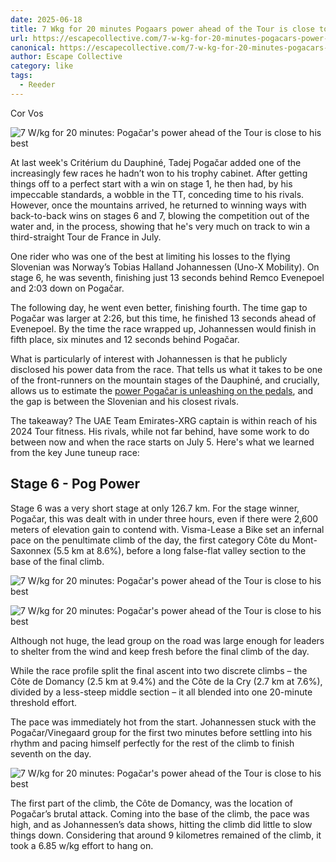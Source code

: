 ```yaml
---
date: 2025-06-18
title: 7 Wkg for 20 minutes Pogaars power ahead of the Tour is close to his best
url: https://escapecollective.com/7-w-kg-for-20-minutes-pogacars-power-ahead-of-the-tour-is-close-to-his-best/
canonical: https://escapecollective.com/7-w-kg-for-20-minutes-pogacars-power-ahead-of-the-tour-is-close-to-his-best/
author: Escape Collective
category: like
tags:
  - Reeder
---
```


Cor Vos

![7 W/kg for 20 minutes: Pogačar's power ahead of the Tour is close to his best](https://escapecollective.com/content/images/2025/06/CORVOS_00038041-170.jpg)

At last week's Critérium du Dauphiné, Tadej Pogačar added one of the increasingly few races he hadn’t won to his trophy cabinet. After getting things off to a perfect start with a win on stage 1, he then had, by his impeccable standards, a wobble in the TT, conceding time to his rivals. However, once the mountains arrived, he returned to winning ways with back-to-back wins on stages 6 and 7, blowing the competition out of the water and, in the process, showing that he's very much on track to win a third-straight Tour de France in July.

One rider who was one of the best at limiting his losses to the flying Slovenian was Norway’s Tobias Halland Johannessen (Uno-X Mobility). On stage 6, he was seventh, finishing just 13 seconds behind Remco Evenepoel and 2:03 down on Pogačar. 

The following day, he went even better, finishing fourth. The time gap to Pogačar was larger at 2:26, but this time, he finished 13 seconds ahead of Evenepoel. By the time the race wrapped up, Johannessen would finish in fifth place, six minutes and 12 seconds behind Pogačar.

What is particularly of interest with Johannessen is that he publicly disclosed his power data from the race. That tells us what it takes to be one of the front-runners on the mountain stages of the Dauphiné, and crucially, allows us to estimate the [power Pogačar is unleashing on the pedals](https://escapecollective.com/340-watts-in-zone-2-how-tadej-pogacars-eye-popping-numbers-are-possible/), and the gap is between the Slovenian and his closest rivals.

The takeaway? The UAE Team Emirates-XRG captain is within reach of his 2024 Tour fitness. His rivals, while not far behind, have some work to do between now and when the race starts on July 5. Here's what we learned from the key June tuneup race:

Stage 6 - Pog Power 
--------------------

Stage 6 was a very short stage at only 126.7 km. For the stage winner, Pogačar, this was dealt with in under three hours, even if there were 2,600 meters of elevation gain to contend with. Visma-Lease a Bike set an infernal pace on the penultimate climb of the day, the first category Côte du Mont-Saxonnex (5.5 km at 8.6%), before a long false-flat valley section to the base of the final climb.

![7 W/kg for 20 minutes: Pogačar's power ahead of the Tour is close to his best](https://escapecollective.com/content/images/2025/06/Image-17-06-2025-at-10.06.jpeg)

![7 W/kg for 20 minutes: Pogačar's power ahead of the Tour is close to his best](https://escapecollective.com/content/images/2025/06/7-4.jpg)

Although not huge, the lead group on the road was large enough for leaders to shelter from the wind and keep fresh before the final climb of the day.

While the race profile split the final ascent into two discrete climbs – the Côte de Domancy (2.5 km at 9.4%) and the Côte de la Cry (2.7 km at 7.6%), divided by a less-steep middle section – it all blended into one 20-minute threshold effort. 

The pace was immediately hot from the start. Johannessen stuck with the Pogačar/Vinegaard group for the first two minutes before settling into his rhythm and pacing himself perfectly for the rest of the climb to finish seventh on the day. 

![7 W/kg for 20 minutes: Pogačar's power ahead of the Tour is close to his best](https://escapecollective.com/content/images/2025/06/Image-16-06-2025-at-09.45--1-.jpeg)

The first part of the climb, the Côte de Domancy, was the location of Pogačar’s brutal attack. Coming into the base of the climb, the pace was high, and as Johannessen’s data shows, hitting the climb did little to slow things down. Considering that around 9 kilometres remained of the climb, it took a 6.85 w/kg effort to hang on.
